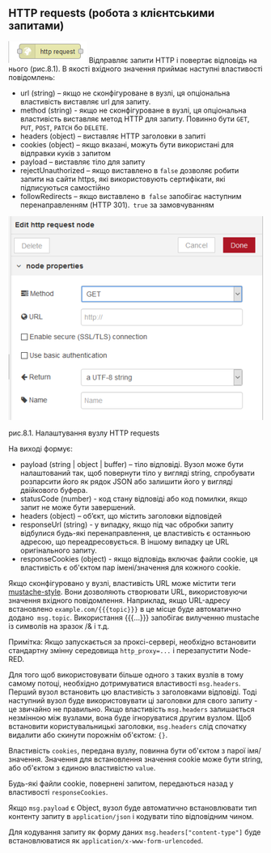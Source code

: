 ## HTTP requests (робота з клієнтськими запитами)

![img](media/http_request.png) Відправляє запити HTTP і повертає відповідь на нього (рис.8.1). В якості вхідного значення приймає наступні властивості повідомлень:

- url (string) – якщо не     сконфігуроване в вузлі, ця опціональна властивість виставляє url для запиту.
- method (string) - якщо не     сконфігуроване в вузлі, ця опціональна властивість виставляє метод HTTP для запиту. Повинно     бути `GET`,     `PUT`,     `POST`,     `PATCH`     бо `DELETE`.
- headers (object) – виставляє HTTP заголовки в запиті 
- cookies (object) – якщо вказані,     можуть бути використані для відправки куків з запитом
- payload – виставляє тіло для запиту
- rejectUnauthorized – якщо     виставлено в `false` дозволяє робити запити на сайти https, які     використовують сертифікати, які підписуються самостійно 
- followRedirects – якщо виставлено в` false`     запобігає наступним перенаправленням (HTTP 301).` true` за замовчуванням

![img](media/8_1.png)

рис.8.1. Налаштування вузлу HTTP requests

На виході формує:

- payload (string | object | buffer)     – тіло відповіді. Вузол може бути     налаштований так, щоб повернути тіло у вигляді string,     спробувати розпарсити його як рядок JSON або залишити його у вигляді     двійкового буфера. 
- statusCode (number)     - код стану відповіді або код     помилки, якщо запит не може бути завершений.
- headers (object) – об’єкт, що     містить заголовки відповідей 
- responseUrl (string)     - у випадку, якщо під час обробки запиту відбулися будь-які     перенаправлення, це властивість є останньою адресою, що переадресовується.     В іншому випадку це URL оригінального запиту.
- responseCookies (object)     - якщо відповідь включає файли cookie, ця властивість є об'єктом пар     імені/значення для кожного cookie.

Якщо сконфігуровано у вузлі, властивість URL може містити теги [mustache-style](http://mustache.github.io/mustache.5.html). Вони дозволяють створювати URL, використовуючи значення вхідного повідомлення. Наприклад, якщо URL-адресу встановлено `example.com/{{{topic}}}` в це місце буде автоматично додано` msg.topic`. Використання {{{...}}} запобігає вилученню mustache із символів на зразок /&  і т.д.

Примітка: Якщо запускається за проксі-сервері, необхідно встановити стандартну змінну середовища `http_proxy=...` і перезапустити Node-RED.

Для того щоб використовувати більше одного з таких вузлів в тому самому потоці, необхідно дотримуватися властивості `msg.headers`. Перший вузол встановить цю властивість з заголовками відповіді. Тоді наступний вузол буде використовувати ці заголовки для свого запиту - це звичайно не правильно. Якщо властивість `msg.headers` залишається незмінною між вузлами, вона буде ігноруватися другим вузлом. Щоб встановити користувальницькі заголовки, `msg.headers` слід спочатку видалити або скинути порожнім об'єктом: `{}`.

Властивість `cookies`, передана вузлу, повинна бути об'єктом з парої імя/значення. Значення для встановлення значення cookie може бути string, або об'єктом з єдиною властивістю `value`.

Будь-які файли cookie, повернені запитом, передаються назад у властивості `responseCookies`.

Якщо `msg.payload` є Object, вузол буде автоматично встановлювати тип контенту запиту в `application/json` і кодувати тіло відповідним чином.

Для кодування запиту як форму даних `msg.headers["content-type"]` буде встановлюватися як `application/x-www-form-urlencoded`.